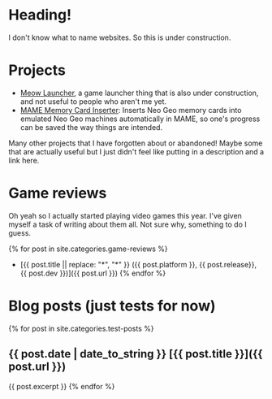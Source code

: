 # Heading!

I don't know what to name websites. So this is under construction.

# Projects
- [Meow Launcher](https://zowayix.github.io/Meow-Launcher), a game launcher thing that is also under construction, and not useful to people who aren't me yet.
- [MAME Memory Card Inserter](https://github.com/Zowayix/MAME-Memory-Card-Inserter): Inserts Neo Geo memory cards into emulated Neo Geo machines automatically in MAME, so one's progress can be saved the way things are intended.

Many other projects that I have forgotten about or abandoned! Maybe some that are actually useful but I just didn't feel like putting in a description and a link here.

# Game reviews

Oh yeah so I actually started playing video games this year. I've given myself a task of writing about them all. Not sure why, something to do I guess.

{% for post in site.categories.game-reviews %}
- [{{ post.title || replace: "*", "\*" }} ({{ post.platform }}, {{ post.release}}, {{ post.dev }})]({{ post.url }})
{% endfor %}

# Blog posts (just tests for now)

{% for post in site.categories.test-posts %}
## {{ post.date | date_to_string }} [{{ post.title }}]({{ post.url }})
{{ post.excerpt }}
{% endfor %}

